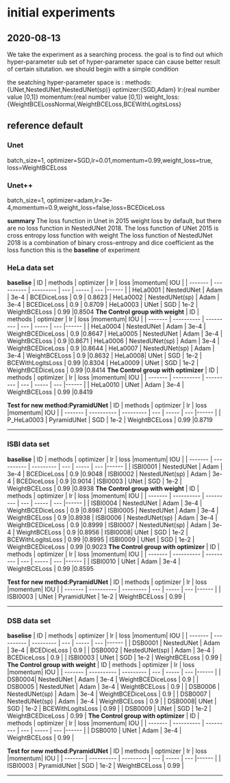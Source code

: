 # initial  experiments
## 2020-08-13
We take the experiment as a searching process. the goal is to find out which hyper-parameter sub set of hyper-parameter space can cause better result of certain  situtation.
we should begin with a simple condition

the seatching hyper-parameter space is :
methods:{UNet,NestedUNet,NestedUNet(sp)}
optimizer:{SGD,Adam}
lr:{real number value [0,1]}
momentum:{real number value [0,1]}
weight_loss:{WeightBCELossNormal,WeightBCELoss,BCEWithLogitsLoss}
## reference default
### Unet
batch_size=1, optimizer=SGD,lr=0.01,momentum=0.99,weight_loss=true, loss=WeightBCELoss

### Unet++
batch_size=1, optimizer=adam,lr=3e-4,momentum=0.9,weight_loss=false,loss=BCEDiceLoss

**summary**
The loss function in Unet in 2015 weight loss by default, but there are no loss function  in NestedUNet 2018. 
The loss function of UNet 2015 is cross entropy loss  function with weight
The loss function of NestedUNet 2018 is a combination of binary cross-entropy and dice coefficient as the loss function
this is the **baseline** of experiment

### HeLa data set
**baselise**
| ID      | methods    | optimizer | lr  | loss |momentum| IOU    |
| ------- | ---------- | --------- | --- | ----- | --- |------ |
| HeLa0001 | NestedUNet       | Adam      | 3e-4 | BCEDiceLoss   | 0.9 | 0.8623
| HeLa0002 | NestedUNet(sp)       | Adam       | 3e-4 | BCEDiceLoss   | 0.9 | 0.8709
| HeLa0003 | UNet       | SGD       | 1e-2 | WeightBCELoss   | 0.99 |0.8504
**The Control group with weight**
| ID      | methods    | optimizer | lr  | loss |momentum| IOU    |
| ------- | ---------- | --------- | --- | ----- | --- |------ |
| HeLa0004 | NestedUNet       | Adam      | 3e-4 | WeightBCEDiceLoss   | 0.9 |0.8647
| HeLa0005 | NestedUNet       | Adam      | 3e-4 | WeightBCELoss   | 0.9 |0.8671
| HeLa0006 | NestedUNet(sp)       | Adam       | 3e-4 | WeightBCEDiceLoss   | 0.9 |0.8644
| HeLa0007 | NestedUNet(sp)       | Adam       | 3e-4 | WeightBCELoss   | 0.9 |0.8632
| HeLa0008| UNet       | SGD       | 1e-2 | BCEWithLogitsLoss   | 0.99 |0.8304
| HeLa0009 | UNet       | SGD       | 1e-2 | WeightBCEDiceLoss   | 0.99 |0.8414
**The Control group with optimizer**
| ID      | methods    | optimizer | lr  | loss |momentum| IOU    |
| ------- | ---------- | --------- | --- | ----- | --- |------ |
| HeLa0010 | UNet       | Adam       | 3e-4 | WeightBCELoss   | 0.99 |0.8419

**Test for new method:PyramidUNet**
| ID      | methods    | optimizer | lr  | loss |momentum| IOU    |
| ------- | ---------- | --------- | --- | ----- | --- |------ |
| P_HeLa0003 | PyramidUNet       | SGD       | 1e-2 | WeightBCELoss   | 0.99 |0.8719
***
### ISBI data set
**baselise**
| ID      | methods    | optimizer | lr  | loss |momentum| IOU    |
| ------- | ---------- | --------- | --- | ----- | --- |------ |
| ISBI0001 | NestedUNet       | Adam      | 3e-4 | BCEDiceLoss   | 0.9 |0.9048
| ISBI0002 | NestedUNet(sp)       | Adam       | 3e-4 | BCEDiceLoss   | 0.9 |0.9014
| ISBI0003 | UNet       | SGD       | 1e-2 | WeightBCELoss   | 0.99 |0.8938
**The Control group with weight**
| ID      | methods    | optimizer | lr  | loss |momentum| IOU    |
| ------- | ---------- | --------- | --- | ----- | --- |------ |
| ISBI0004 | NestedUNet       | Adam      | 3e-4 | WeightBCEDiceLoss   | 0.9 |0.8987
| ISBI0005 | NestedUNet       | Adam      | 3e-4 | WeightBCELoss   | 0.9 |0.8938
| ISBI0006 | NestedUNet(sp)       | Adam       | 3e-4 | WeightBCEDiceLoss   | 0.9 |0.8999
| ISBI0007 | NestedUNet(sp)       | Adam       | 3e-4 | WeightBCELoss   | 0.9 |0.8956
| ISBI0008| UNet       | SGD       | 1e-2 | BCEWithLogitsLoss   | 0.99 |0.8995
| ISBI0009 | UNet       | SGD       | 1e-2 | WeightBCEDiceLoss   | 0.99 |0.9023
**The Control group with optimizer**
| ID      | methods    | optimizer | lr  | loss |momentum| IOU    |
| ------- | ---------- | --------- | --- | ----- | --- |------ |
| ISBI0010 | UNet       | Adam       | 3e-4 | WeightBCELoss   | 0.99 |0.8595

**Test for new method:PyramidUNet**
| ID      | methods    | optimizer | lr  | loss |momentum| IOU    |
| ------- | ---------- | --------- | --- | ----- | --- |------ |
| ISBI0003 | UNet       | PyramidUNet       | 1e-2 | WeightBCELoss   | 0.99 |
***
### DSB data set
**baselise**
| ID      | methods    | optimizer | lr  | loss |momentum| IOU    |
| ------- | ---------- | --------- | --- | ----- | --- |------ |
| DSB0001 | NestedUNet       | Adam      | 3e-4 | BCEDiceLoss   | 0.9 |
| DSB0002 | NestedUNet(sp)       | Adam       | 3e-4 | BCEDiceLoss   | 0.9 |
| ISBI0003 | UNet       | SGD       | 1e-2 | WeightBCELoss   | 0.99 |
**The Control group with weight**
| ID      | methods    | optimizer | lr  | loss |momentum| IOU    |
| ------- | ---------- | --------- | --- | ----- | --- |------ |
| DSB0004| NestedUNet       | Adam      | 3e-4 | WeightBCEDiceLoss   | 0.9 |
| DSB0005 | NestedUNet       | Adam      | 3e-4 | WeightBCELoss   | 0.9 |
| DSB0006 | NestedUNet(sp)       | Adam       | 3e-4 | WeightBCEDiceLoss   | 0.9 |
| DSB0007 | NestedUNet(sp)       | Adam       | 3e-4 | WeightBCELoss   | 0.9 |
| DSB0008| UNet       | SGD       | 1e-2 | BCEWithLogitsLoss   | 0.99 |
| DSB0009 | UNet       | SGD       | 1e-2 | WeightBCEDiceLoss   | 0.99 |
**The Control group with optimizer**
| ID      | methods    | optimizer | lr  | loss |momentum| IOU    |
| ------- | ---------- | --------- | --- | ----- | --- |------ |
| DSB0010 | UNet       | Adam       | 3e-4 | WeightBCELoss   | 0.99 |

**Test for new method:PyramidUNet**
| ID      | methods    | optimizer | lr  | loss |momentum| IOU    |
| ------- | ---------- | --------- | --- | ----- | --- |------ |
| ISBI0003 | PyramidUNet       | SGD       | 1e-2 | WeightBCELoss   | 0.99 |

***



